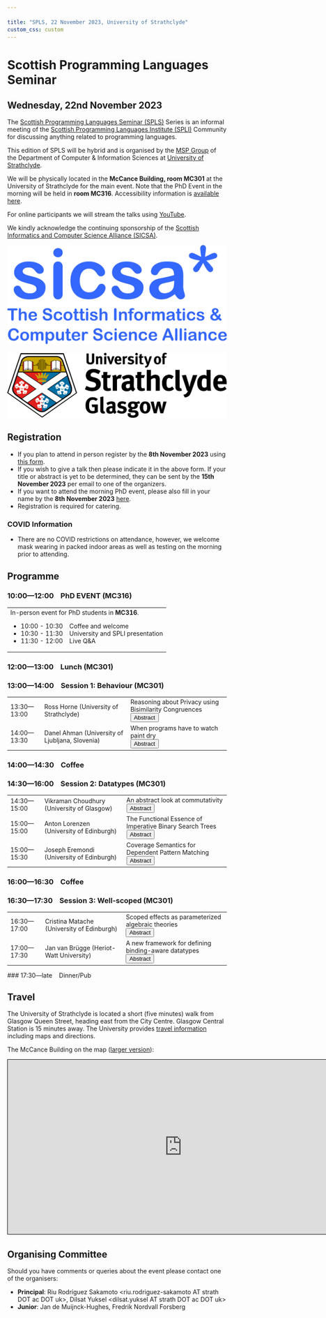 ```yaml
---

title: "SPLS, 22 November 2023, University of Strathclyde"
custom_css: custom
---
```


# Scottish Programming Languages Seminar

## Wednesday, 22nd November 2023

The [Scottish Programming Languages Seminar (SPLS)](https://scottish-pl-institute.github.io/spls) Series is an informal meeting of the [Scottish Programming Languages Institute (SPLI)](https://scottish-pl-institute.github.io/) Community for discussing anything related to programming languages.

This edition of SPLS will be hybrid and is organised by the [MSP Group](https://msp.cis.strath.ac.uk) of the Department of Computer & Information Sciences at [University of Strathclyde](https://www.strath.ac.uk).

We will be physically located in the **McCance Building, room MC301** at the University of Strathclyde for the main event.
Note that the PhD Event in the morning will be held in **room MC316**.
Accessibility information is [available here](https://www.accessable.co.uk/university-of-strathclyde-glasgow/).

For online participants we will stream the talks using [YouTube](https://www.youtube.com/@scottishprogramminglanguag8396).

We kindly acknowledge the continuing sponsorship of the [Scottish Informatics and Computer Science Alliance (SICSA)](https://sicsa.ac.uk).

<div class="header">
      <a href="https://www.sicsa.ac.uk/"><img class="logo" src="../../../assets/images/sicsalogo.png" alt="SICSA Logo"></a>
      &nbsp;&nbsp;
            &nbsp;&nbsp;
                  &nbsp;&nbsp;
                        &nbsp;&nbsp;
        <a href="https://www.strath.ac.uk">
        <img class="logo" src="../../../assets/images/strathclyde.jpg" alt="University of Strathclyde">
        </a>
    </div>

## Registration

+ If you plan to attend in person register by the **8th November 2023** using [this form](https://forms.office.com/e/qwExcRjAtg).
+ If you wish to give a talk then please indicate it in the above form. If your title or abstract is yet to be determined, they can be sent by the **15th November 2023** per email to one of the organizers.
+ If you want to attend the morning PhD event, please also fill in your name by the **8th November 2023** [here](https://forms.office.com/e/jP6C5NP5tM).
+ Registration is required for catering.


### COVID Information

+ There are no COVID restrictions on attendance, however, we welcome mask wearing in packed indoor areas as well as testing on the morning prior to attending.

## Programme
### 10:00&mdash;12:00 &nbsp;&nbsp; PhD EVENT (MC316)

<table>
      <tr>
      <td class="phdevent">
        In-person event for PhD students in <strong>MC316</strong>.
          <ul>
            <li>10:00 - 10:30 &nbsp;&nbsp; Coffee and welcome </li>
            <li>10:30 - 11:30 &nbsp;&nbsp; University and SPLI presentation </li>
            <li>11:30 - 12:00 &nbsp;&nbsp; Live Q&A </li>
          </ul>
        </td>
      </tr>
</table>

### 12:00&mdash;13:00 &nbsp;&nbsp; Lunch (MC301)
### 13:00&mdash;14:00 &nbsp;&nbsp; Session 1: Behaviour (MC301)
<table>
<tr>
<td>
13:30&mdash;13:00
</td>
<td class="author"> Ross Horne (University of Strathclyde) </td>
<td class="title">
<span>
Reasoning about Privacy using Bisimilarity Congruences
</span>
<div class="abstract" id="RossHorne/button">
<button onclick="showAbstract('RossHorne')">Abstract</button>
</div>
<div class="abstract" id="RossHorne/abstract" style="display:none;">
<button onclick="hideAbstract('RossHorne')">Hide Abstract</button>
<p>
Privacy problems such as unlinkability (the inability of an attacker to link two sessions involving the same agent) can be expressed as an equivalence problem (c.f. Arapinis et al.). This formulation of unlinkability has been a stimulator for all sorts of problems in the foundations of concurrency theory, in logic, and other aspects of symbolic reasoning that feed into tool support for verification; with nuances guided strongly by problems arising in the design of privacy-preserving protocols. I'll provide a brief overview of a few guiding protocol problems mainly concerning privacy-preserving smartcards (inviting the listener to elaborate on those that interest them). However, I'll zoom in on a neat observation that some protocols can exploit compositional reasoning to reduce the size of proofs and simplify their structure when verifying unlinkability problems. This is done by employing a suitable congruence as the notion of equivalence, where the equivalence also reflects a realistic threat model.
</p>
</div>
</td>
</tr>
<tr>
<td>
14:00&mdash;13:30
</td>
<td class="author"> Danel Ahman (University of Ljubljana, Slovenia) </td>
<td class="title">
<span>
When programs have to watch paint dry
</span>
<div class="abstract" id="DanelAhman/button">
<button onclick="showAbstract('DanelAhman')">Abstract</button>
</div>
<div class="abstract" id="DanelAhman/abstract" style="display:none;">
<button onclick="hideAbstract('DanelAhman')">Hide Abstract</button>
<p>
In this talk I will discuss how one can use types and effect systems to modularly specify and check when programs are allowed to use their resources, e.g., when programming a robot arm on a production line, it is crucial that painted parts are given enough time to dry before assembly. In particular, I will show how an effectful λ-calculus based on a time-graded variant of Fitch-style modal types allows one to capture such temporal resources. Importantly, waiting for resources to become available does not necessarily have to be spent idly looking around, but the programs can instead do other useful work. <br/><br/>
A neat feature of the calculus is that it includes a temporally aware variant of graded algebraic effects and effect handlers. The former are given a novel temporal treatment in which operations' continuations know that an operation's worth of additional time has passed before they resume execution, making it possible to safely access further temporal resources in them, and where effect handlers have to respect this temporal discipline. I will also discuss a presheaves-based denotational semantics and a stateful operational semantics for this calculus (the latter is joint work with Gašper Žajdela).

</p>
</div>
</td>
</tr>
</table>

### 14:00&mdash;14:30 &nbsp;&nbsp; Coffee
### 14:30&mdash;16:00 &nbsp;&nbsp; Session 2: Datatypes (MC301)
<table>
<tr>
<td>
14:30&mdash;15:00
</td>
<td class="author"> Vikraman Choudhury (University of Glasgow) </td>
<td class="title">
<span>
An abstract look at commutativity
</span>
<div class="abstract" id="VikramanChoudhury/button">
<button onclick="showAbstract('VikramanChoudhury')">Abstract</button>
</div>
<div class="abstract" id="VikramanChoudhury/abstract" style="display:none;">
<button onclick="hideAbstract('VikramanChoudhury')">Hide Abstract</button>
<p>
Lists as free monoids are a well-known construction in type theory. Adding the commutativity axiom to monoids makes things unpleasant. In this talk, I will show how to go from free monoids to free commutative monoids, working in univalent type theory. I will discuss various constructions of free commutative monoids, and the abstract properties they satisfy. I will show implementations and applications of these ideas in Cubical Agda.

</p>
</div>
</td>
</tr>
<tr>
<td>
15:00&mdash;15:00
</td>
<td class="author"> Anton Lorenzen (University of Edinburgh) </td>
<td class="title">
<span>
The Functional Essence of Imperative Binary Search Trees
</span>
<div class="abstract" id="AntonLorenzen/button">
<button onclick="showAbstract('AntonLorenzen')">Abstract</button>
</div>
<div class="abstract" id="AntonLorenzen/abstract" style="display:none;">
<button onclick="hideAbstract('AntonLorenzen')">Hide Abstract</button>
<p>
Algorithms on restructuring binary search trees are typically presented in imperative pseudocode. Understandably so, as their performance relies on in-place execution, rather than the repeated allocation of fresh nodes in memory. Unfortunately, these imperative algorithms are notoriously difficult to verify as their loop invariants must relate the unfinished tree fragments being rebalanced. This paper presents several novel functional algorithms for accessing and inserting elements in a restructuring binary search tree that are as fast as their imperative counterparts; yet the correctness of these functional algorithms is established using a simple inductive argument. For each data structure, move-to-root, splay, and zip trees, this paper describes both a bottom-up algorithm using zippers and a top-down algorithm using a novel first-class constructor context primitive. The functional and imperative algorithms are equivalent: we mechanised the proofs establishing this in the Coq proof assistant using the Iris framework. <br/><br/>
This yields a first fully verified implementation of well known algorithms on binary search trees.

</p>
</div>
</td>
</tr>
<tr>
<td>
15:00&mdash;15:30
</td>
<td class="author"> Joseph Eremondi (University of Edinburgh) </td>
<td class="title">
<span>
Coverage Semantics for Dependent Pattern Matching
</span>
<div class="abstract" id="JosephEremondi/button">
<button onclick="showAbstract('JosephEremondi')">Abstract</button>
</div>
<div class="abstract" id="JosephEremondi/abstract" style="display:none;">
<button onclick="hideAbstract('JosephEremondi')">Hide Abstract</button>
<p>
Dependently-typed systems like Agda and Idris elaborate nested dependent pattern matching to a system of top-level patterns. Semantics for pattern matching is then given via a translation into a core calculus with eliminators: primitive fold-like functions with a one-to-one correspondence between branches and the scrutinee type’s constructors. More sophisticated forms of matching are given semantics indirectly: matches with nested patterns, multiple scrutinees, or impossible cases are elaborated to eliminators. <br/><br/>
We propose a direct semantics for top-level dependent pattern matching that avoids this elaboration step. Matching is parameterized over an axiomatic notion of “coverage” that dictates which sets of patterns form a valid left-hand-side for a match, making no assumptions about whether they correspond to constructors for an inductive type. Using the language of sheaf theory, we provide criteria for coverages that are sufficient to give semantics to pattern matching, as well as some techniques for deriving new coverages from old ones.

</p>
</div>
</td>
</tr>
</table>

### 16:00&mdash;16:30 &nbsp;&nbsp; Coffee
### 16:30&mdash;17:30 &nbsp;&nbsp; Session 3: Well-scoped (MC301)
<table>
<tr>
<td>
16:30&mdash;17:00
</td>
<td class="author"> Cristina Matache (University of Edinburgh) </td>
<td class="title">
<span>
Scoped effects as parameterized algebraic theories
</span>
<div class="abstract" id="CristinaMatache/button">
<button onclick="showAbstract('CristinaMatache')">Abstract</button>
</div>
<div class="abstract" id="CristinaMatache/abstract" style="display:none;">
<button onclick="hideAbstract('CristinaMatache')">Hide Abstract</button>
<p>
This talk is about algebraic theories and effect handlers. Algebraic theories provide a way of axiomatizing computational effects using operations and equations, where operations are basic programming features like reading and updating the state, and equations specify observably equivalent programs. Effect handlers provide a way of implementing effectful operations and of modularly programming with them. I will recall parameterized algebraic theories, a generalization of algebraic theories, and scoped effects, an extension of effect handlers. For example, exception catching which is traditionally not algebraic can be implemented as a scoped operation. I will then argue by example that scoped effects can be axiomatized using parameterized algebraic theories, thus obtaining equational characterizations of existing models of scoped effects.

</p>
</div>
</td>
</tr>
<tr>
<td>
17:00&mdash;17:30
</td>
<td class="author"> Jan van Brügge (Heriot-Watt University) </td>
<td class="title">
<span>
A new framework for defining binding-aware datatypes
</span>
<div class="abstract" id="JanvanBrügge/button">
<button onclick="showAbstract('JanvanBrügge')">Abstract</button>
</div>
<div class="abstract" id="JanvanBrügge/abstract" style="display:none;">
<button onclick="hideAbstract('JanvanBrügge')">Hide Abstract</button>
<p>
In this talk I present a framework for Isabelle/HOL for defining and reasoning about binding-aware datatypes. Compared to previous frameworks (namely Nominal2), our system has several improvements. First, it allows to nest recursion through other datatypes which greatly improve reuse of existing theorems. The framework also allows to bind through quotients and other non-free datatypes and it generalizes to infinite types/codatatypes. We also identified conditions for improving inductive predicates that involve binders so their induction theorem observes the variable convention.

</p>
</div>
</td>
</tr>
</table>
### 17:30&mdash;late &nbsp;&nbsp; Dinner/Pub

## Travel

The University of Strathclyde is located a short (five minutes) walk from Glasgow Queen Street, heading east from the City Centre. Glasgow Central Station is 15 minutes away.
The University provides [travel information](https://www.strath.ac.uk/maps/) including maps and directions.

The McCance Building on the map ([larger version](https://www.openstreetmap.org/?mlat=55.86127&mlon=-4.24475#map=17/55.86127/-4.24475)):

<div class="map" style="width: 800px; text-align: center;">
      <iframe width="800" height="400" src="https://www.openstreetmap.org/export/embed.html?bbox=-4.248393774032594%2C55.85975505996792%2C-4.241098165512086%2C55.862789647739675&amp;layer=mapnik&amp;marker=55.86127145065651%2C-4.244746050000003" style="border: 1px solid black">
      </iframe>
</div>

## Organising Committee

Should you have comments or queries about the event please contact one of the organisers:

+ **Principal**: Riu Rodríguez Sakamoto \<riu.rodriguez-sakamoto AT strath DOT ac DOT uk\>, Dilsat Yuksel \<dilsat.yuksel AT strath DOT ac DOT uk\>
+ **Junior**: Jan de Muijnck-Hughes, Fredrik Nordvall Forsberg
